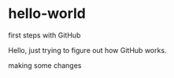 # hello-world
first steps with GitHub

Hello, 
just trying to figure out how GitHub works.

making some changes
